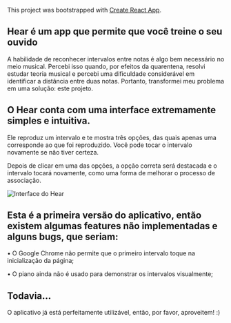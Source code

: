 This project was bootstrapped with [Create React App](https://github.com/facebook/create-react-app).

## Hear é um app que permite que você treine o seu ouvido

A habilidade de reconhecer intervalos entre notas é algo bem necessário no meio musical. Percebi isso quando, por efeitos da quarentena, resolvi estudar teoria musical e percebi uma dificuldade considerável em identificar a distância entre duas notas. Portanto, transformei meu problema em uma solução: este projeto.

## O Hear conta com uma interface extremamente simples e intuitiva.

Ele reproduz um intervalo e te mostra três opções, das quais apenas uma corresponde ao que foi reproduzido. Você pode tocar o intervalo novamente se não tiver certeza.

Depois de clicar em uma das opções, a opção correta será destacada e o intervalo tocará novamente, como uma forma de melhorar o processo de associação.

![Interface do Hear](https://i.imgur.com/h91CozE.png)

## Esta é a primeira versão do aplicativo, então existem algumas features não implementadas e alguns bugs, que seriam:

 • O Google Chrome não permite que o primeiro intervalo  toque na inicialização da página;

 • O piano ainda não é usado para demonstrar os intervalos visualmente;
 
 ## Todavia...
 
 O aplicativo já está perfeitamente utilizável, então, por favor, aproveitem! :)
